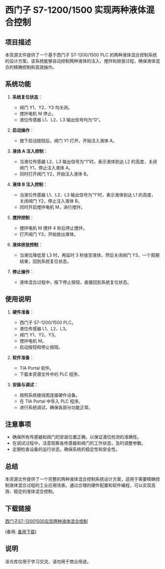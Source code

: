 # 西门子 S7-1200/1500 实现两种液体混合控制

## 项目描述

本资源文件提供了一个基于西门子 S7-1200/1500 PLC 的两种液体混合控制系统的设计方案。该系统能够自动控制两种液体的注入、搅拌和排放过程，确保液体混合的精确控制和高效操作。

## 系统功能

1. **系统复位状态**：
   - 阀门 Y1、Y2、Y3 均关闭。
   - 搅拌电机 M 停止。
   - 液位传感器 L1、L2、L3 输出信号均为“0”。

2. **启动操作**：
   - 按下启动按钮后，阀门 Y1 打开，开始注入液体 A。

3. **液体 A 注入控制**：
   - 当液位传感器 L2、L3 输出信号为“1”时，表示液体到达 L2 的高度，关闭阀门 Y1，停止注入液体 A。
   - 同时打开阀门 Y2，开始注入液体 B。

4. **液体 B 注入控制**：
   - 当液位传感器 L1、L2、L3 输出信号为“1”时，表示液体到达 L1 的高度，关闭阀门 Y2，停止注入液体 B。
   - 同时开启搅拌电机 M，进行搅拌。

5. **搅拌控制**：
   - 搅拌电机 M 搅拌 4 秒后停止搅拌。
   - 打开阀门 Y3，开始放出液体。

6. **液体排放控制**：
   - 当液位降低至 L3 时，再延时 3 秒放空液体，然后关闭阀门 Y3，一个周期结束，回到系统复位状态。

7. **停止操作**：
   - 液体混合过程中，按下停止按钮，直接回到系统复位状态。

## 使用说明

1. **硬件准备**：
   - 西门子 S7-1200/1500 PLC。
   - 液位传感器 L1、L2、L3。
   - 阀门 Y1、Y2、Y3。
   - 搅拌电机 M。
   - 启动按钮和停止按钮。

2. **软件准备**：
   - TIA Portal 软件。
   - 下载本资源文件中的 PLC 程序。

3. **安装与调试**：
   - 按照系统接线图连接硬件设备。
   - 在 TIA Portal 中导入 PLC 程序。
   - 进行系统调试，确保各部分功能正常。

## 注意事项

- 确保所有传感器和阀门的安装位置正确，以保证液位检测的准确性。
- 在调试过程中，注意观察各传感器和阀门的工作状态，及时调整参数。
- 定期检查设备的运行状态，确保系统的稳定性和安全性。

## 总结

本资源文件提供了一个完整的两种液体混合控制系统设计方案，适用于需要精确控制液体混合过程的工业应用场景。通过合理的硬件配置和软件编程，可以实现高效、稳定的液体混合控制。

## 下载链接
[西门子S7-12001500实现两种液体混合控制]() 

(备用: [备用下载](https://pan.baidu.com/s/1OY-xiIFNi8tgwLym5toY-w?pwd=1234))

## 说明

该仓库仅用于学习交流，请勿用于商业用途。
